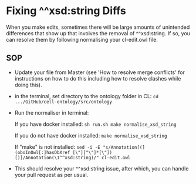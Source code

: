 # Fixing ^^xsd:string Diffs
When you make edits, sometimes there will be large amounts of unintended differences that show up that involves the removal of ^^xsd:string. If so, you can resolve them by following normalising your cl-edit.owl file.

## SOP

- Update your file from Master (see 'How to resolve merge conflicts' for instructions on how to do this including how to resolve clashes while doing this).

- in the terminal, set directory to the ontology folder in CL: ```cd .../GitHub/cell-ontology/src/ontology```

- Run the normaliser in terminal:

  If you have docker installed: ```sh run.sh make normalise_xsd_string```

  If you do not have docker installed: ```make normalise_xsd_string```

  If "make" is not installed: ``` sed -i -E "s/Annotation[(](oboInOwl[:]hasDbXref [\"][^\"]*[\"])[)]/Annotation(\1^^xsd:string)/" cl-edit.owl ```

- This should resolve your ^^xsd:string issue, after which, you can handle your pull request as per usual.
